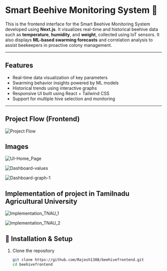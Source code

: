 # Smart Beehive Monitoring System 🐝

This is the frontend interface for the Smart Beehive Monitoring System developed using **Next.js**. It visualizes real-time and historical beehive data such as **temperature**, **humidity**, and **weight**, collected using IoT sensors. It also displays **ML-based swarming forecasts** and correlation analysis to assist beekeepers in proactive colony management.

---

## Features

- Real-time data visualization of key parameters
- Swarming behavior insights powered by ML models
- Historical trends using interactive graphs
- Responsive UI built using React + Tailwind CSS 
- Support for multiple hive selection and monitoring

---

## Project Flow (Frontend)

![Project Flow](https://github.com/user-attachments/assets/e3af3e81-8588-4596-a334-baa3e453a5f2)

## Images

![UI-Home_Page](https://github.com/user-attachments/assets/b2026e86-2b58-41e5-b108-13df84e5993c)

![Dashboard-values](https://github.com/user-attachments/assets/8f85267e-578f-4759-9758-f27cfda85df8)

![Dashboard-graph-1](https://github.com/user-attachments/assets/a5153aed-b91b-4960-a00f-4f52732b2eff)

## Implementation of project in Tamilnadu Agricultural University

![Implementation_TNAU_1](https://github.com/user-attachments/assets/d45acbf7-320f-4d03-a225-79b68d25658d)

![Implementation_TNAU_2](https://github.com/user-attachments/assets/5af36fac-f71d-4d39-861e-7ce1fcfd198f)

## 🚀 Installation & Setup  
1. Clone the repository  
   ```sh
   git clone https://github.com/Rajesh1308/beehivefrontend.git
   cd beehivefrontend

